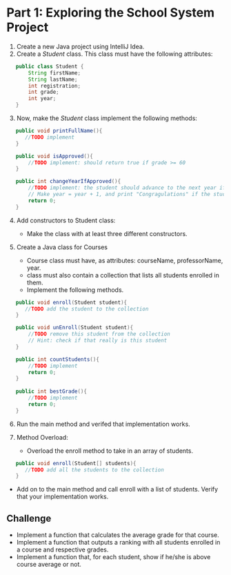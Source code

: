  # Part 1: Exploring the School System Project
 
 1. Create a new Java project using IntelliJ Idea.
 2. Create a *Student* class. This class must have the following attributes:

 ```java
    public class Student {
        String firstName;
        String lastName;
        int registration;
        int grade;
        int year;
    }
 ```

3. Now, make the *Student* class implement the following methods:

 
 ```java
    public void printFullName(){
       //TODO implement
    }

    public void isApproved(){
        //TODO implement: should return true if grade >= 60
    }

    public int changeYearIfApproved(){
        //TODO implement: the student should advance to the next year if he/she grade is >= 60
        // Make year = year + 1, and print "Congragulations" if the student has been approved
        return 0;
    }
 ```
 
4. Add constructors to  Student class:

    * Make the class with at least three different constructors.

5. Create a Java class for Courses

    *  Course class must have, as attributes: courseName, professorName, year.
    *  class must also contain a collection that lists all students enrolled in them.
    * Implement the following methods.

 
 ```java
    public void enroll(Student student){
       //TODO add the student to the collection
    }

    public void unEnroll(Student student){
        //TODO remove this student from the collection
        // Hint: check if that really is this student
    }

    public int countStudents(){
        //TODO implement
        return 0;
    }
    
    public int bestGrade(){
        //TODO implement
        return 0;
    }
 ```

6. Run the main method and verifed that  implementation works.

7. Method Overload:
    * Overload the enroll method to take in an array of students.

 ```java
    public void enroll(Student[] students){
       //TODO add all the students to the collection
    }
 ```
  * Add on to the main method and call enroll with a list of students. Verify that your implementation works.

## Challenge 

* Implement a function that calculates the average grade for that course.
* Implement a function that outputs a ranking with all students enrolled in a course and respective grades.
* Implement a function that, for each student, show if he/she is above course average or not.

